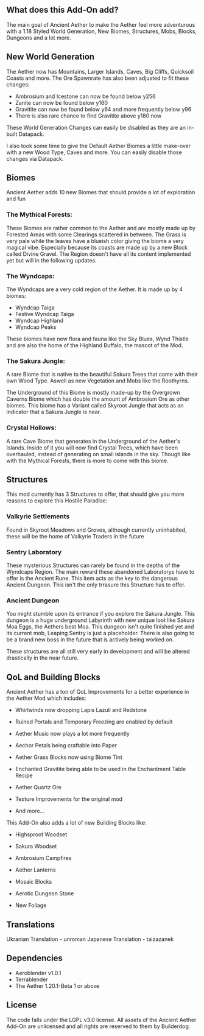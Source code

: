 
## What does this Add-On add?
The main goal of Ancient Aether to make the Aether feel more adventurous with a 1.18 Styled World Generation, New Biomes, Structures, Mobs, Blocks, Dungeons and a lot more.

## New World Generation
The Aether now has Mountains, Larger Islands, Caves, Big Cliffs, Quicksoil Coasts and more. The Ore Spawnrate has also been adjusted to fit these changes:

- Ambrosium and Icestone can now be found below y256
- Zanite can now be found below y160
- Gravitite can now be found below y64 and more frequently below y96
- There is also rare chance to find Gravitite above y180 now

These World Generation Changes can easily be disabled as they are an in-built Datapack.

I also took some time to give the Default Aether Biomes a little make-over with a new Wood Type, Caves and more. You can easily disable those changes via Datapack.

## Biomes
Ancient Aether adds 10 new Biomes that should provide a lot of exploration and fun 

### The Mythical Forests:

These Biomes are rather common to the Aether and are mostly made up by Forested Areas with some Clearings scattered in between. The Grass is very pale while the leaves have a blueish color giving the biome a very magical vibe. Especially because its coasts are made up by a new Block called Divine Gravel. The Region doesn't have all its content implemented yet but will in the following updates.



### The Wyndcaps:
The Wyndcaps are a very cold region of the Aether. It is made up by 4 biomes:

- Wyndcap Taiga
- Festive Wyndcap Taiga
- Wyndcap Highland
- Wyndcap Peaks

These biomes have new flora and fauna like the Sky Blues, Wynd Thistle and are also the home of the Highland Buffalo, the mascot of the Mod.



### The Sakura Jungle:
A rare Biome that is native to the beautiful Sakura Trees that come
with their own Wood Type. Aswell as new Vegetation and Mobs like the Roothyrns.

The Underground of this Biome is mostly made-up by the Overgrown Caverns Biome which has double the amount of Ambrosium Ore as other biomes. This biome has a Variant called Skyroot Jungle that acts as an indicator that a Sakura Jungle is near.


### Crystal Hollows:

A rare Cave Biome that generates in the Underground of the Aether's Islands. Inside of it you will now find Crystal Trees, which have been overhauled, instead of generating on small islands in the sky. Though like with the Mythical Forests, there is more to come with this biome.


## Structures
This mod currently has 3 Structures to offer, that should give you more reasons to explore this Hostile Paradise:

### Valkyrie Settlements
Found in Skyroot Meadows and Groves, although currently uninhabited, these will be the home of Valkyrie Traders in the future

### Sentry Laboratory
These mysterious Structures can rarely be found in the depths of the Wyndcaps Region. The main reward these abandoned Laboratorys have to offer is the Ancient Rune. This item acts as the key to the dangerous Ancient Dungeon. This isn't the only trrasure this Structure has to offer.

### Ancient Dungeon
You might stumble upon its entrance if you explore the Sakura Jungle. This dungeon is a huge underground Labyrinth with new unique loot like Sakura Moa Eggs, the Aethers best Moa. This dungeon isn't quite finished yet and its current mob, Leaping Sentry is just a placeholder. There is also going to be a brand new boss in the future that is actively being worked on.
 

These structures are all still very early in development and will be altered drastically in the near future.


## QoL and Building Blocks
Ancient Aether has a ton of QoL Improvements for a better experience in the Aether Mod which includes:

- Whirlwinds now dropping Lapis Lazuli and Redstone
- Ruined Portals and Temporary Freezing are enabled by default
- Aether Music now plays a lot more frequently
- Aechor Petals being craftable into Paper
- Aether Grass Blocks now using Biome Tint
- Enchanted Gravitite being able to be used in the Enchantment Table Recipe
- Aether Quartz Ore

- Texture Improvements for the original mod
- And more...

This Add-On also adds a lot of new Building Blocks like:

- Highsproot Woodset
- Sakura Woodset
- Ambrosium Campfires
- Aether Lanterns
- Mosaic Blocks

- Aerotic Dungeon Stone
- New Foliage

## Translations
Ukranian Translation - unroman
Japanese Translation - taizazanek

## Dependencies
- Aeroblender v1.0.1
- Terrablender
- The Aether 1.20.1-Beta 1 or above

## License

The code falls under the LGPL v3.0 license. All assets of the Ancient Aether Add-On are unlicensed and all rights are reserved to them by Builderdog.
